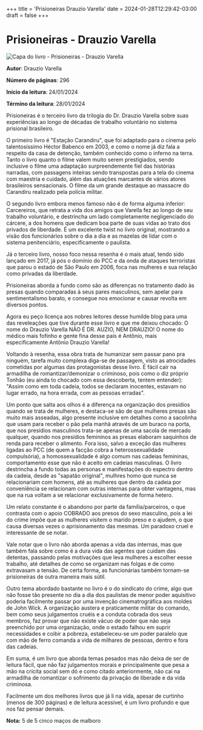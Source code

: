 +++
title = 'Prisioneiras Drauzio Varella'
date = 2024-01-28T12:29:42-03:00
draft = false
+++

# Prisioneiras - Drauzio Varella

![Capa do livro - Prisioneiras - Drauzio Varella](https://img.skoob.com.br/ZugiGEbDUt5afvVcKFuE2TbFlhU=/200x/center/top/smart/filters:format(jpeg)/https://skoob.s3.amazonaws.com/livros/672902/7c56fb1bd9222882b71de922c28ccfcfB.jpg)

**Autor**: Drauzio Varella

**Número de páginas**: 296

**Início da leitura**: 24/01/2024

**Término da leitura**: 28/01/2024

Prisioneiras é o terceiro livro da trilogia do Dr. Drauzio Varella sobre suas experiências ao longo de décadas de trabalho voluntário no sistema prisional brasileiro.

O primeiro livro é "Estação Carandiru", que foi adaptado para o cinema pelo talentosíssimo Héctor Babenco em 2003, e como o nome já diz fala a respeito da casa de detenção, também conhecido como o inferno na terra. Tanto o livro quanto o filme valem muito serem prestigiados, sendo inclusive o filme uma adaptação surpreendemente fiel das histórias narradas, com passagens inteiras sendo transpostas para a tela do cinema com maestria e cuidado, além das atuações marcantes de vários atores brasileiros sensacionais. O filme da um grande destaque ao massacre do Carandiru realizado pela polícia militar.

O segundo livro embora menos famoso não é de forma alguma inferior: Carcereiros, que retrata a vida dos amigos que Varella fez ao longo de seu trabalho voluntário, e destrincha um lado completamente negligenciado do cárcere, a dos homens que dedicam boa parte de suas vidas ao trato dos privados de liberdade. É um excelente twist no livro original, mostrando a visão dos funcionários sobre o dia a dia e as mazelas de lidar com o sistema penitenciário, especificamente o paulista.

Já o terceiro livro, nosso foco nessa resenha é o mais atual, tendo sido lançado em 2017, já pós o domínio do PCC e da onda de ataques terroristas que parou o estado de São Paulo em 2006, foca nas mulheres e sua relação como privadas da liberdade.

Prisioneiras aborda a fundo como são as diferenças no tratamento dado às presas quando comparadas à seus pares masculinos, sem apelar para sentimentalismo barato, e consegue nos emocionar e causar revolta em diversos pontos.

Agora eu peço licença aos nobres leitores desse humilde blog para uma das reveleações que tive durante esse livro e que me deixou chocado:
O nome do Drauzio Varella NÃO É DR. AUZIO, NEM DRAUZIO! O nome do médico mais fofinho e gente fina desse país é Antônio, mais especificamente Antônio Drauzio Varella!

Voltando à resenha, essa obra trata de humanizar sem passar pano pra ninguém, tarefa muito complexa diga-se de passagem, visto as atrocidades cometidas por algumas das protagonistas desse livro. É fácil cair na armadilha de romantizar/demonizar o criminoso, pois como o diz próprio Tonhão (eu ainda to chocado com essa descoberta, tentem entender): "Assim como em toda cadeia, todos se declaram inocentes, estavam no lugar errado, na hora errada, com as pessoas erradas".

Um ponto que salta aos olhos é a diferença na organização dos presídios quando se trata de mulheres, e destaca-se são de que mulheres presas são muito mais asseadas, algo presente inclusive em detalhes como a sacolinha que usam para receber o pão pela manhã através de um buraco na porta, que nos presídios masculinos trata-se apenas de uma sacola de mercado qualquer, quando nos presídios femininos as presas elaboram saquinhos de renda para receber o alimento. Fora isso, salvo a exceção das mulheres ligadas ao PCC (de quem a facção cobra a heterossexualidade compulsória), a homossexualidade é algo comum nas cadeias femininas, comportamento esse que não é aceito em cadeias masculinas. O livro destrincha a fundo todas as personas e manifestações do espectro dentro da cadeia, desde as "sapatão original", mulhres homo que nunca se relacionariam com homens, até as mulheres que dentro da cadeia por conveniência se relacionam com outras internas para obter vantagens, mas que na rua voltam a se relacionar exclusivamente de forma hetero.

Um relato constante é o abandono por parte da família/parceiros, o que contrasta com o apoio COBRADO aos presos do sexo masculino, pois a lei do crime impõe que as mulheres visitem o marido preso e o ajudem, o que causa diversas vezes o aprisionamento das mesmas. Um paradoxo cruel e interessante de se notar.

Vale notar que o livro não aborda apenas a vida das internas, mas que também fala sobre como é a dura vida das agentes que cuidam das detentas, passando pelas motivações que leva mulheres a escolher eesse trabalho, até detalhes de como se organizam nas folgas e de como extravasam a tensão. De certa forma, as funcionárias também tornam-se prisioneiras de outra maneira mais sútil.

Outro tema abordado bastante no livro é o do sindicato do crime, algo que não fosse tão presente no dia a dia dos paulistas de menor poder aquisitivo poderia facilmente passar por uma invenção cinematrográfica aos moldes de John Wick. A organização austera e praticamente militar do comando, bem como seus julgamentos cruéis e a conduta cobrada dos seus membros, faz provar que não existe vácuo de poder que não seja preenchido por uma organização, onde o estado falhou em suprir necessidades e coibir a pobreza, estabeleceu-se um poder paralelo que com mão de ferro comanda a vida de milhares de pessoas, dentro e fora das cadeias.

Em suma, é um livro que aborda temas pesados mas não deixa de ser de leitura fácil, que não faz julgamentos morais e principalmente que pesa a mão na crícita social sem dó e como citado anteriormente, não cai na armadilha de romantizar o sofrimento da privação de liberade e da vida criminosa.

Facilmente um dos melhores livros que já li na vida, apesar de curtinho (menos de 300 páginas) e de leitura acessível, é um livro profundo e que nos faz pensar demais. 

**Nota:** 5 de 5 cinco maços de malboro
